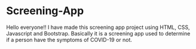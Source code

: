 # Screening-App
Hello everyone!!
I have made this screening app project using HTML, CSS, Javascript and Bootstrap. Basically it is a screening app used to determine if a person have the symptoms of COVID-19 or not. 
